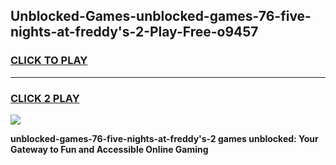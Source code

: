 
## Unblocked-Games-unblocked-games-76-five-nights-at-freddy's-2-Play-Free-o9457
<h3>
<a href="https://premium76.site?title=unblocked-games-76-five-nights-at-freddy's-2&ref=23A">CLICK TO PLAY</a></h3>
<hr>

<h3>
<a href="https://premium76.site?title=unblocked-games-76-five-nights-at-freddy's-2&ref=23A">CLICK 2 PLAY</a>
  
</h3>

<a href="https://premium76.site?title=unblocked-games-76-five-nights-at-freddy's-2&ref=23A"><img src="https://clearcache.store/games.png"></a>


**unblocked-games-76-five-nights-at-freddy's-2 games unblocked: Your Gateway to Fun and Accessible Online Gaming**
